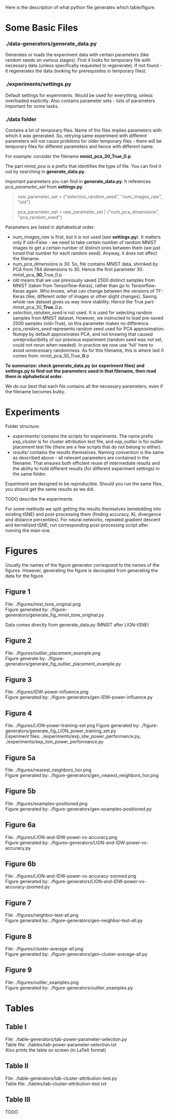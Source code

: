 Here is the description of what python file generates which table/figure.

# Some Basic Files

### ./data-generators/generate_data.py

Generates or loads the experiment data with certain parameters (like random seeds on various stages).
First it looks for temporary file with necessary data (unless specifically requested to regenerate).
If not found - it regenerates the data (looking for prerequisites in temporary files). 

### ./experiments/settings.py

Default settings for experiments. Would be used for everything, unless overloaded explicitly.
Also contains parameter sets - lists of parameters important for some tasks.

### ./data folder

Contains a lot of temporary files. Name of the files implies parameters with which it was generated.
So, retrying same experiment with different parameters will not cause problems for older temporary files -
there will be temporary files for different parameters and hence with different name.

For example: consider the filename **mnist_pca_30_True_0.p**.

The part *mnist_pca* is a prefix that identifies the type of file.
You can find it out by searching in **generate_data.py**.

 

Important parameters you can find in **generate_data.py**. It references *pca_parameter_set* from **settings.py**
> raw_parameter_set = {"selection_random_seed", "num_images_raw", "old"}
>
> pca_parameter_set = raw_parameter_set | {"num_pca_dimensions", "pca_random_seed"} 

Parameters are listed in alphabetical order:
- *num_images_raw* is first, but it is not used (see **settings.py**). It matters only if old=False - we need to take
certain number of random MNIST images to get a certain number of distinct ones between them (we just tuned that number
for each random seed). Anyway, it does not affect the filename.
- *num_pca_dimensions* is 30. So, file contains MNIST data, shrinked by PCA from 784 dimensions to 30.
Hence the first parameter 30: mnist_pca_**30**_True_0.p
- *old* means that we use previously saved 2500 distinct samples from MNIST (taken from Tensorflow-Keras),
rather than go to Tensorflow-Keras again. Who knows, what can change between the versions of TF-Keras
(like, different order of images or other slight changes).
Saving whole raw dataset gives us way more stability. Hence the True part:  mnist_pca_30_**True**_0.p.
-  *selection_random_seed* is not used. It is used for selecting random samples from MNIST dataset. However, we
instructed to load pre-saved 2500 samples (old=True), so this parameter makes no difference.
- *pca_random_seed* represents random seed used for PCA approximation. Numpy by default approximates PCA, and not
knowing that caused unreproducibility of our previous experiment (random seed was not set, could not rerun when needed).
In practice we now use 'full' here to avoid unnecessary randomness. As for this filename, this is where last 0 comes
from: mnist_pca_30_True_**0**.p

**To summarize: check generate_data.py (or experiment files) and settings.py to find out the parameters used in that
filename, then read them in alphabetical order.**

We do our best that each file contains all the necessary parameters, even if the filename becomes bulky.

# Experiments

Folder structure:  
- *experiments/* contains the scripts for experiments. The name prefix
*exp_cluster* is for cluster attribution test file, and
*exp_outlier* is for outlier placement test file (there are a few scripts
that do not belong to either).
- *results/* contains the results themselves. Naming convention is the same as
described above - all relevant parameters are contained in the filename. That
ensures both efficient reuse of intermediate results and the ability to
hold different results (for different experiment settings) in the same folder.

Experiment are designed to be reproducible. Should you run the same files,
you should get the same results as we did.

TODO describe the experiments

For some methods we split getting the results themselves (emebdding into existing
tSNE) and post-processing them (finding accuracy, KL divergence and distance
percentiles). For neural networks, repeated gradient descent and kernelized tSNE,
run corresponding post-processing script after running the main one.

# Figures

Usually the names of the figure generator correspond to the names of the figures.
However, generating the figure is decoupled from generating the data for the figure. 

## Figure 1
File: ./figures/mist_tsne_original.png  
Figure generated by: ./figure-generators/generate_fig_mnist_tsne_original.py

Data comes directly from generate_data.py (MNIST after LION-tSNE)

## Figure 2
File: ./figures/outlier_placement_example.png  
Figure generate by: ./figure-generators/generate_fig_outlier_placement_example.py

## Figure 3
File: ./figures/IDW-power-influence.png  
Figure generated by: ./figure-generators/gen-IDW-power-influence.py

## Figure 4 
File: ./figures/LION-power-training-set.png 
Figure generated by: ./figure-generators/generate_fig_LION_power_training_set.py  
Experiment files: ./experiments/exp_idw_power_performance.py, ./experiments/exp_lion_power_performance.py  

## Figure 5a
File: ./figures/nearest_neighbors_hor.png  
Figure generated by: ./figure-generators/gen_nearest_neighbors_hor.png

## Figure 5b
File: ./figures/examples-positioned.png  
Figure generated by: ./figure-generators/gen-examples-positioned.py

## Figure 6a
File: ./figures/LION-and-IDW-power-vs-accuracy.png  
Figure generated by: ./figures-generators/LION-and-IDW-power-vs-accuracy.py

## Figure 6b
File: ./figures/LION-and-IDW-power-vs-accuracy-zoomed.png  
Figure generated by: ./figure-generators/LION-and-IDW-power-vs-accuracy-zoomed.py

## Figure 7
File: ./figures/neighbor-test-all.png  
Figure generated by: ./figure-generators/gen-neighbor-test-all.py

## Figure 8
File: ./figures/cluster-average-all.png  
Figure generated by: ./figure-generators/gen-cluster-average-all.py

## Figure 9
File: ./figures/outlier_examples.png  
Figure generated by: ./figure-generators/outlier_examples.py


# Tables

## Table I
File: ./table-generators/tab-power-parameter-selection.py  
Table file: ./tables/tab-power-parameter-selection.txt  
Also prints the table on screen (in LaTeX format)

## Table II
File: ./table-generators/tab-cluster-attribution-test.py  
Table file: ./tables/tab-cluster-attribution-test.txt

## Table III
TODO